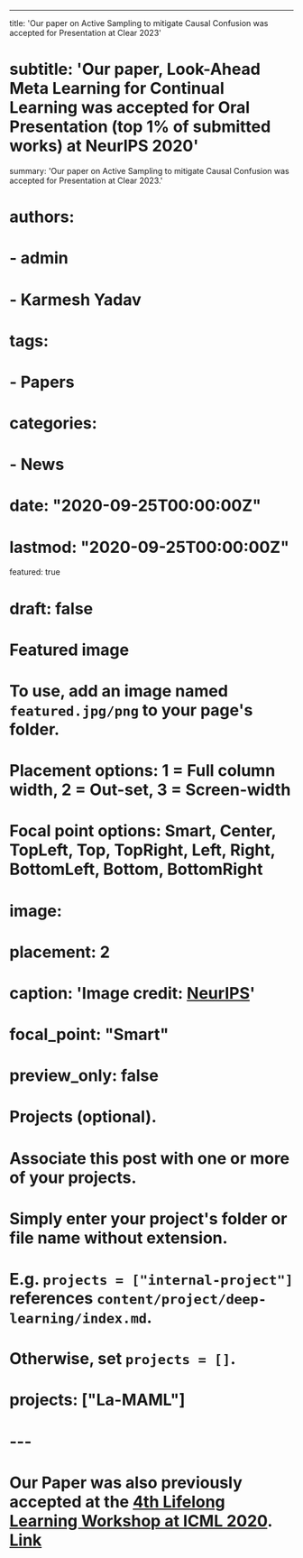 ---
title: 'Our paper on Active Sampling to mitigate Causal Confusion was accepted for Presentation at Clear 2023'
# subtitle: 'Our paper, Look-Ahead Meta Learning for Continual Learning was accepted for Oral Presentation (top 1% of submitted works) at NeurIPS 2020'
summary: 'Our paper on Active Sampling to mitigate Causal Confusion was accepted for Presentation at Clear 2023.'
# authors:
# - admin
# - Karmesh Yadav
# tags:
# - Papers
# categories:
# - News
# date: "2020-09-25T00:00:00Z"
# lastmod: "2020-09-25T00:00:00Z"
featured: true
# draft: false

# Featured image
# To use, add an image named `featured.jpg/png` to your page's folder.
# Placement options: 1 = Full column width, 2 = Out-set, 3 = Screen-width
# Focal point options: Smart, Center, TopLeft, Top, TopRight, Left, Right, BottomLeft, Bottom, BottomRight
# image:
#   placement: 2
#   caption: 'Image credit: [**NeurIPS**](https://nips.cc/static/nips/img/neurips-logo-new.svg)'
#   focal_point: "Smart"
#   preview_only: false

# Projects (optional).
#   Associate this post with one or more of your projects.
#   Simply enter your project's folder or file name without extension.
#   E.g. `projects = ["internal-project"]` references `content/project/deep-learning/index.md`.
#   Otherwise, set `projects = []`.
# projects: ["La-MAML"]
# ---
# Our Paper was also previously accepted at the [**4th Lifelong Learning Workshop at ICML 2020**](https://lifelongml.github.io/). [Link](https://openreview.net/forum?id=G_N9PeXIC-8)
